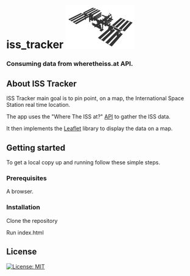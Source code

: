 # iss_tracker <img id="iss_svg" width=180px src="./iss.svg" alt="IssImage">

<h3>
Consuming data from wheretheiss.at API.
</h3>

## About ISS Tracker

ISS Tracker main goal is to pin point, on a map, the International Space Station real time location.

The app uses the "Where The ISS at?" [API](https://wheretheiss.at/w/developer) to gather the ISS data.

It then implements the [Leaflet](https://leafletjs.com/) library to display the data on a map.

## Getting started

To get a local copy up and running follow these simple steps.

### Prerequisites

A browser. 


### Installation

Clone the repository

Run index.html


## License

   [![License: MIT](https://img.shields.io/badge/License-MIT-yellow.svg)](https://opensource.org/licenses/MIT)
